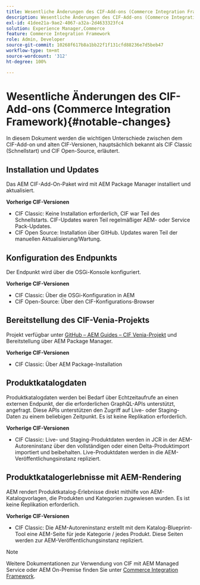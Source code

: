```yaml
---
title: Wesentliche Änderungen des CIF-Add-ons (Commerce Integration Framework)
description: Wesentliche Änderungen des CIF-Add-ons (Commerce Integration Framework) im Vergleich zu alten CIF-Versionen.
exl-id: 41dee21a-9ae2-4067-a32a-2d4633323fc4
solution: Experience Manager,Commerce
feature: Commerce Integration Framework
role: Admin, Developer
source-git-commit: 10268f617b8a1bb22f1f131cfd88236e7d5beb47
workflow-type: tm+mt
source-wordcount: '312'
ht-degree: 100%

---
```


# Wesentliche Änderungen des CIF-Add-ons (Commerce Integration Framework){#notable-changes}

In diesem Dokument werden die wichtigen Unterschiede zwischen dem CIF-Add-on und alten CIF-Versionen, hauptsächlich bekannt als CIF Classic (Schnellstart) und CIF Open-Source, erläutert.

## Installation und Updates

Das AEM CIF-Add-On-Paket wird mit AEM Package Manager installiert und aktualisiert.

**Vorherige CIF-Versionen**

* CIF Classic: Keine Installation erforderlich, CIF war Teil des Schnellstarts. CIF-Updates waren Teil regelmäßiger AEM- oder Service Pack-Updates.
* CIF Open Source: Installation über GitHub. Updates waren Teil der manuellen Aktualisierung/Wartung.

## Konfiguration des Endpunkts

Der Endpunkt wird über die OSGi-Konsole konfiguriert.

**Vorherige CIF-Versionen**

* CIF Classic: Über die OSGi-Konfiguration in AEM
* CIF Open-Source: Über den CIF-Konfigurations-Browser

## Bereitstellung des CIF-Venia-Projekts

Projekt verfügbar unter [GitHub – AEM Guides – CIF Venia-Projekt](https://github.com/adobe/aem-cif-guides-venia) und Bereitstellung über AEM Package Manager.

**Vorherige CIF-Versionen**

* CIF Classic: Über AEM Package-Installation

## Produktkatalogdaten

Produktkatalogdaten werden bei Bedarf über Echtzeitaufrufe an einen externen Endpunkt, der die erforderlichen GraphQL-APIs unterstützt, angefragt. Diese APIs unterstützen den Zugriff auf Live- oder Staging-Daten zu einem beliebigen Zeitpunkt. Es ist keine Replikation erforderlich.

**Vorherige CIF-Versionen**

* CIF Classic: Live- und Staging-Produktdaten werden in JCR in der AEM-Autoreninstanz über den vollständigen oder einen Delta-Produktimport importiert und beibehalten. Live-Produktdaten werden in die AEM-Veröffentlichungsinstanz repliziert.

## Produktkatalogerlebnisse mit AEM-Rendering

AEM rendert Produktkatalog-Erlebnisse direkt mithilfe von AEM-Katalogvorlagen, die Produkten und Kategorien zugewiesen wurden. Es ist keine Replikation erforderlich.

**Vorherige CIF-Versionen**

* CIF Classic: Die AEM-Autoreninstanz erstellt mit dem Katalog-Blueprint-Tool eine AEM-Seite für jede Kategorie / jedes Produkt. Diese Seiten werden zur AEM-Veröffentlichungsinstanz repliziert.

>[!NOTE]
>
>Weitere Dokumentationen zur Verwendung von CIF mit AEM Managed Service oder AEM On-Premise finden Sie unter [Commerce Integration Framework](https://www.adobe.io/apis/experiencecloud/commerce-integration-framework/getting-started.html).
